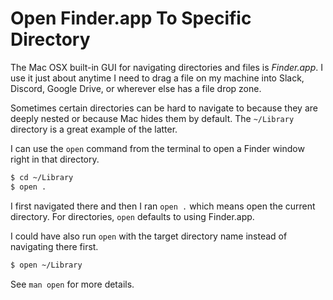 # Open Finder.app To Specific Directory

The Mac OSX built-in GUI for navigating directories and files is _Finder.app_.
I use it just about anytime I need to drag a file on my machine into Slack,
Discord, Google Drive, or wherever else has a file drop zone.

Sometimes certain directories can be hard to navigate to because they are
deeply nested or because Mac hides them by default. The `~/Library` directory
is a great example of the latter.

I can use the `open` command from the terminal to open a Finder window right in
that directory.

```bash
$ cd ~/Library
$ open .
```

I first navigated there and then I ran `open .` which means open the current
directory. For directories, `open` defaults to using Finder.app.

I could have also run `open` with the target directory name instead of
navigating there first.

```bash
$ open ~/Library
```

See `man open` for more details.

